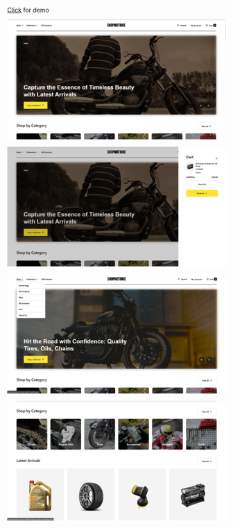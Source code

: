 [Click](https://bright-custard-c40f91.netlify.app/) for demo

![](https://github.com/ibrahim200406/motoShop/blob/master/Ekran%20g%C3%B6r%C3%BCnt%C3%BCs%C3%BC%202023-09-27%20192257.png)

![](https://github.com/ibrahim200406/motoShop/blob/master/Ekran%20g%C3%B6r%C3%BCnt%C3%BCs%C3%BC%202023-09-27%20192316.png)

![](https://github.com/ibrahim200406/motoShop/blob/master/Ekran%20g%C3%B6r%C3%BCnt%C3%BCs%C3%BC%202023-09-27%20192347.png)

![](https://github.com/ibrahim200406/motoShop/blob/master/Ekran%20g%C3%B6r%C3%BCnt%C3%BCs%C3%BC%202023-09-27%20192409.png)


